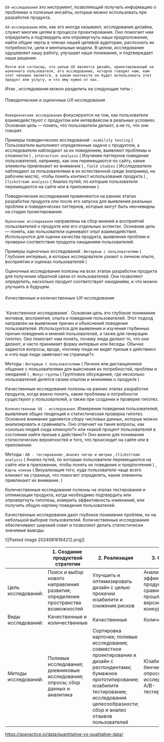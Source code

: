 `UX-исследования` это инструмент, позволяющий получать информацию о проблемах и полезные инсайты, которые можно использовать при разработке продукта.

`UX-исследование` или, как его иногда называют, исследование дизайна, служит многим целям в процессе проектирования. Оно помогает нам определить и подтвердить или опровергнуть наши предположения, найти общие черты в членах нашей целевой аудитории, распознать их потребности, цели и ментальные модели. В целом, исследование одушевляет нашу работу, улучшает наше понимание, и подтверждает наши решения.

`Почти все согласны, что целью UX является дизайн, ориентированный на конечного пользователя, его исследование, которое говорит нам, кем этот человек является, в каком контексте он будет использовать этот продукт или услугу, и что ему нужно от нас.`

Итак , исследования можно разделить на следующие типы : 

<h6>Поведенческие и оценочные UX-исследования</h6>

`Поведенческие исследования` фокусируются на том, как пользователи взаимодействуют с продуктом или интерфейсом в реальных условиях. Основная цель — понять, что пользователи делают, а не то, что они говорят.

Примеры поведенческих исследований : `usability testing` ( Пользователи выполняют определенные задачи с продуктом, а исследователи наблюдают за их поведением, выявляют проблемы и сложности ) , `interaction analysis` ( Изучение паттернов поведения пользователей, например, как они перемещаются по сайту, какие элементы привлекают их внимание ) , `field studies` ( Исследователи наблюдают за пользователями в их естественной среде (например, на рабочем месте), чтобы понять контекст использования продукта ) , `Clickstream analysis` ( Анализ путей, по которым пользователи перемещаются на сайте или в приложении ). 

Поведенческие исследования применяются на ранних этапах разработки продукта или после его запуска для выявления реальных проблем и поведенческих паттернов, которые могут быть неочевидны на стадии проектирования.


`Оценочные исследования` направлены на сбор мнений и восприятий пользователей о продукте или его отдельных аспектах. Основная цель — понять, как пользователи оценивают опыт взаимодействия. Используются для оценки качества продукта, выявления проблем и проверки соответствия продукта ожиданиям пользователей.

Примеры оценочных исследований : `Интервью с пользователями` ( Глубокие интервью, в которых исследователи узнают о личном опыте, восприятии и оценках пользователей ) 

Оценочные исследования полезны на всех этапах разработки продукта для получения обратной связи от пользователей. Они позволяют определить, насколько продукт соответствует ожиданиям, и что можно улучшить в будущем.


<h6>Качественные и количественные UX-исследования</h6>
`Качественное исследование`. Основная цель это глубокое понимание мотивов, восприятия, опыта и поведения пользователей. Этот подход направлен на выявление причин и объяснений поведения пользователей. Используются для выявления и изучения глубинных причин поведения и мнений пользователей, а также для генерации гипотез. Оно помогает нам понять, почему люди делают то, что они делают, и часто принимает форму интервью или беседы. Обычно задаются вопросы, вроде, «почему люди не видят призыв к действию» и «что еще люди замечают на странице?»

Методы : `Интервью с пользователями` ( Личное или дистанционное общение с пользователями для выяснения их потребностей, проблем и ожиданий ) , `Фокус-группы` ( Групповое обсуждение, где несколько пользователей делятся своим опытом и мнениями о продукте ) 

Качественные исследования полезны на ранних этапах разработки продукта, когда важно понять, какие проблемы и потребности существуют у пользователей, а также при создании и проверке гипотез.


`Количественные UX - исследования`. Измерение поведения пользователей, выявление общих тенденций и статистическая проверка гипотез. Основное внимание уделяется сбору числовых данных, которые можно анализировать и сравнивать. Оно отвечает на такие вопросы, как «сколько людей сюда кликнуло?» или «какой процент пользователей в состоянии найти призыв к действию?» Оно важно для понимания статистических вероятностей и того, что происходит на сайте или в приложении.

Методы : `AB - тестирование` , `Анализ логов и метрик` ,  `Clickstream analysis` ( Анализ путей, по которым пользователи перемещаются на сайте или в приложении, чтобы понять их поведение и предпочтения ) , `Карты кликов` ( Визуализация того, куда пользователи чаще всего кликают на странице, что помогает определить, какие элементы привлекают их внимание. )

Количественные исследования полезны на этапах тестирования и оптимизации продукта, когда необходимо подтвердить или опровергнуть гипотезы, измерить эффективность изменений, или получить общую картину поведения пользователей.

Качественные исследования дают глубокое понимание проблем, но на небольшой выборке пользователей. Количественные исследования обеспечивают широкий охват и позволяют делать статистически значимые выводы.

![[Pasted image 20240816164212.png]]



|                      | 1. Создание  продуктвой стратегии                                                | 2. Реализация                                                                                                                                                                                                        | 3. Оценка                                                                         |
| -------------------- | -------------------------------------------------------------------------------- | -------------------------------------------------------------------------------------------------------------------------------------------------------------------------------------------------------------------- | --------------------------------------------------------------------------------- |
| Цель исследований:   | Поиск и выбор нового направления развития; определение пространства возможностей | Улучшить и оптимизировать дизайн с целью прокачки юзабилити и снижения рисков                                                                                                                                        | Анализ эффективности продукта по сравнению с его прошлой версией или конкурентами |
| Виды исследований:   | Качественные и количественные                                                    | Качественные                                                                                                                                                                                                         | Количественные                                                                    |
| Методы исследований: | Полевые исследования; дневниковые исследования; опросы; сбор данных и аналитика  | Сортировка карточек; полевые исследования; совместное проектирование и дизайн с респондентами; бумажное прототипирование; юзабилити тестирование; исследования целесообразности; сбор и анализ отзывов пользователей | Юзабилити бенчмаркинг; опросы; online-исследования; A/B-тестирование              |



https://gopractice.io/data/quantitative-vs-qualitative-data/